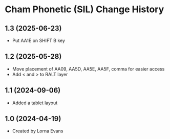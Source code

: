 Cham Phonetic (SIL) Change History
====================

1.3 (2025-06-23)
----------------
* Put AA1E on SHIFT B key

1.2 (2025-05-28)
----------------
* Move placement of AA09, AA5D, AA5E, AA5F, comma for easier access
* Add < and > to RALT layer

1.1 (2024-09-06)
----------------
* Added a tablet layout

1.0 (2024-04-19)
----------------
* Created by Lorna Evans
